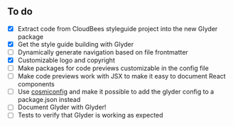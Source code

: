 To do
-----

- [x] Extract code from CloudBees styleguide project into the new Glyder package
- [x] Get the style guide building with Glyder
- [ ] Dynamically generate navigation based on file frontmatter
- [x] Customizable logo and copyright
- [ ] Make packages for code previews customizable in the config file
- [ ] Make code previews work with JSX to make it easy to document React components
- [ ] Use [cosmiconfig](https://github.com/davidtheclark/cosmiconfig) and make it possible to add the glyder config to a package.json instead
- [ ] Document Glyder with Glyder!
- [ ] Tests to verify that Glyder is working as expected
